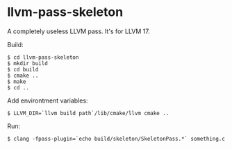 # llvm-pass-skeleton

A completely useless LLVM pass.
It's for LLVM 17.

Build:

    $ cd llvm-pass-skeleton
    $ mkdir build
    $ cd build
    $ cmake ..
    $ make
    $ cd ..
    
Add environtment variables:

    $ LLVM_DIR=`llvm build path`/lib/cmake/llvm cmake ..
    
Run:

    $ clang -fpass-plugin=`echo build/skeleton/SkeletonPass.*` something.c
